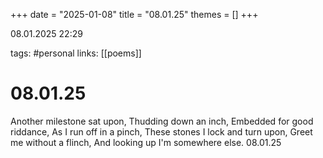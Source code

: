 +++
date = "2025-01-08"
title = "08.01.25"
themes = []
+++

08.01.2025 22:29

tags: #personal
links: [[poems]]

# 08.01.25

Another milestone sat upon,
Thudding down an inch,
Embedded for good riddance,
As I run off in a pinch,
These stones I lock and turn upon,
Greet me without a flinch,
And looking up I'm somewhere else.
08.01.25


